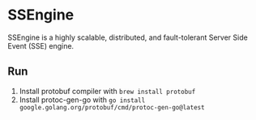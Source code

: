 # SSEngine
SSEngine is a highly scalable, distributed, and fault-tolerant Server Side Event (SSE) engine.


## Run
1. Install protobuf compiler with `brew install protobuf`
2. Install protoc-gen-go with `go install google.golang.org/protobuf/cmd/protoc-gen-go@latest`